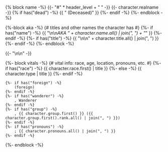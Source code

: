 {% block name -%}
    {{- "#" * header_level + " " -}}
    {{- character.realname -}} {% if has("dead") -%}
        {{ " (Deceased)" }}
    {%- endif -%}
{%- endblock -%}

{%-block aka -%}
    {# titles and other names the character has #}
    {%- if has("name") -%}
        {{ "\n\n*AKA " + character.name.all() | join(", ") + "*" }}
    {%- endif -%}
    {%- if has("title") -%}
        {{ "\n\n" + character.title.all() | join(", ") }}
    {%- endif -%}
{%- endblock -%}

{{- "\n\n" -}}

{%- block vitals -%}
    {# vital info: race, age, location, pronouns, etc. #}
    {%- if has("race") -%}
        {{ character.race.first() | title }}
    {%- else -%}
        {{ character.type | title }}
    {%- endif -%}

    {%- if has("foreign") -%}
        (foreign)
    {%- endif -%}
    {%- if has("wanderer") -%}
        , Wanderer
    {%- endif -%}
    {%- if has("group") -%}
        , {{ character.group.first() }} ({{ character.group.first().rank.all() | join(", ") }})
    {%- endif -%}
    {%- if has("pronouns") -%}
        ; {{ character.pronouns.all() | join(", ") }}
    {%- endif -%}
{%- endblock -%}
